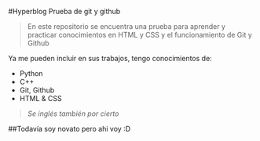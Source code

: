 #Hyperblog
Prueba de git y github
> En este repositorio se encuentra una prueba para aprender y practicar conocimientos en HTML y CSS  y el funcionamiento de Git y Github

Ya me pueden incluir en sus trabajos, tengo conocimientos de:

- Python
- C++
- Git, Github
- HTML & CSS
> *Se inglés también por cierto*

##Todavía soy novato pero ahi voy :D
